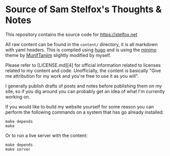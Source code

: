# Source of Sam Stelfox's Thoughts & Notes

This repository contains the source code for https://stelfox.net

All raw content can be found in the `content/` directory, it is all markdown
with yaml headers. This is compiled using [hugo][1] and is using the
[minimo][2] theme by [MunifTanjim][3] slightly modified by myself.

Please refer to [LICENSE.md][4] for official information related to licenses
related to my content and code. Unofficially, the content is basically "Give me
attribution for my work and you're free to use it as you will".

I generally publish drafts of posts and notes before publishing them on my
site, so if you dig around you can probably get an idea of what I'm currently
working on.

If you would like to build my website yourself for some reason you can perform
the following commands on a system that has go already installed:

```
make depends
make
```

Or to run a live server with the content:

```
make depends
make server
```

[1]: https://gohugo.io/
[2]: https://themes.gohugo.io/theme/minimo/
[3]: https://github.com/MunifTanjim

